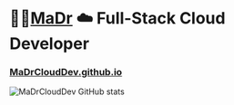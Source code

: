 # :rocket::cactus:[MaDr](https://MaDr.io) :cloud: Full-Stack Cloud Developer 
### [MaDrCloudDev.github.io](https://MaDrCloudDev.github.io)
![MaDrCloudDev GitHub stats](https://github-readme-stats.vercel.app/api?username=madrclouddev&show_icons=true&theme=radical)


